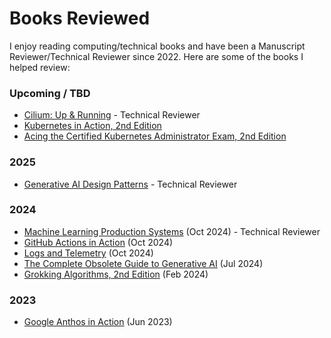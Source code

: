 # Books Reviewed

I enjoy reading computing/technical books and have been a Manuscript Reviewer/Technical Reviewer since 2022.  Here are some of the books I helped review:

### Upcoming / TBD
- [Cilium: Up & Running](https://www.oreilly.com/library/view/cilium-up-and/9798341622982/) - Technical Reviewer
- [Kubernetes in Action, 2nd Edition](https://www.manning.com/books/kubernetes-in-action-second-edition)
- [Acing the Certified Kubernetes Administrator Exam, 2nd Edition](https://www.manning.com/books/acing-the-certified-kubernetes-administrator-exam-second-edition)

### 2025
- [Generative AI Design Patterns](https://www.oreilly.com/library/view/generative-ai-design/9798341622654/) - Technical Reviewer

### 2024
- [Machine Learning Production Systems](https://www.oreilly.com/library/view/machine-learning-production/9781098156008/) (Oct 2024) - Technical Reviewer
- [GitHub Actions in Action](https://www.manning.com/books/github-actions-in-action) (Oct 2024)
- [Logs and Telemetry](https://www.manning.com/books/logs-and-telemetry) (Oct 2024)
- [The Complete Obsolete Guide to Generative AI](https://www.manning.com/books/the-complete-obsolete-guide-to-generative-ai) (Jul 2024)
- [Grokking Algorithms, 2nd Edition](https://www.manning.com/books/grokking-algorithms-second-edition) (Feb 2024)

### 2023
- [Google Anthos in Action](https://www.manning.com/books/google-anthos-in-action) (Jun 2023)
